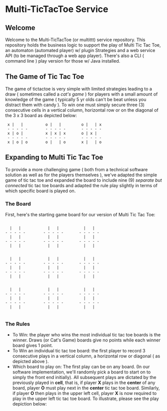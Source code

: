 # Multi-TicTacToe Service
## Welcome
Welcome to the Multi-TicTacToe (or multittt) service repository. This repository holds the business logic to support the play of Multi Tic Tac Toe, an automaton (automated player) w/ plugin Strategies and a web service API (to be managed through a web app player). There's also a CLI ( command line ) play version for those w/ Java installed. 

## The Game of Tic Tac Toe
The game of tictactoe is very simple with limited strategies leading to a draw ( sometimes called a *cat's game* ) for players with a small amount of knowledge of the game ( typically 5 yr olds can't be beat unless you distract them with candy ). To win one must simply secure three (3) consecutive cells in a vertical column, horizontal row or on the diagonal of the 3 x 3 board as depicted below: 

```  
 x |   |          o |   |         o |   | x
 - - - - -        - - - - -       - - - - - 
 x | o |          x | x | x       o | x | 
 - - - - -        - - - - -       - - - - - 
 x | o | o        o |   | o       x |   | o
 ```
 
 ## Expanding to Multi Tic Tac Toe
 To provide a more challenging game ( both from a technical software solution as well as for the players themselves ), we've adapted the simple game of tic tac toe and expanded the board to include nine (9) _separate but connected_ tic tac toe boards and adapted the rule play slightly in terms of which specific board is played on. 

### The Board
 First, here's the starting game board for our version of Multi Tic Tac Toe:
 
 ```  
 
   |   |            |   |           |   |  
 - - - - -        - - - - -       - - - - - 
   |   |            |   |           |   | 
 - - - - -        - - - - -       - - - - - 
   |   |            |   |           |   | 
 
 
   |   |            |   |           |   |  
 - - - - -        - - - - -       - - - - - 
   |   |            |   |           |   | 
 - - - - -        - - - - -       - - - - - 
   |   |            |   |           |   | 
 
 
   |   |            |   |           |   |  
 - - - - -        - - - - -       - - - - - 
   |   |            |   |           |   | 
 - - - - -        - - - - -       - - - - - 
   |   |            |   |           |   | 
 
 
 ```
 
### The Rules
* To Win: the player who wins the most individual tic tac toe boards is the winner. Draws (or Cat's Game) boards give no points while each winner board gives 1 point. 
* To Win an individual tic tac toe board: the first player to record 3 consecutive plays in a vertical column, a horizontal row or diagonal ( as depicted above ). 
* Which board to play on: The first play can be on any board. (In our software implementation, we'll randomly pick a board to start on to simply the front end initially). All subsequent plays are dictated by the previously played in __cell__, that is, if player __X__ plays in the __center__ of any board, player __O__ must play next in the __center__ tic tac toe board. Similarly, if player __O__ then plays in the upper left cell, player __X__ is now required to play in the upper left tic tac toe board. To illustrate, please see the play depiction below: 
 
 
 
